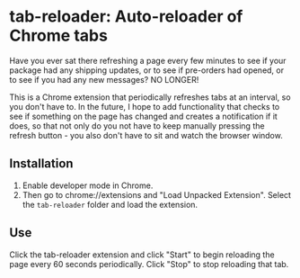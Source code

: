 # tab-reloader: Auto-reloader of Chrome tabs

Have you ever sat there refreshing a page every few minutes to see if your package had any shipping updates, or to see if pre-orders had opened, or to see if you had any new messages? NO LONGER!

This is a Chrome extension that periodically refreshes tabs at an interval, so you don't have to. In the future, I hope to add functionality that checks to see if something on the page has changed and creates a notification if it does, so that not only do you not have to keep manually pressing the refresh button - you also don't have to sit and watch the browser window.

## Installation

1. Enable developer mode in Chrome.
2. Then go to chrome://extensions and "Load Unpacked Extension". Select the `tab-reloader` folder and load the extension.

## Use

Click the tab-reloader extension and click "Start" to begin reloading the page every 60 seconds periodically. Click "Stop" to stop reloading that tab.
